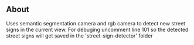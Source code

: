 ## About

Uses semantic segmentation camera and rgb camera to detect new street signs in the current view.
For debuging uncomment line 101 so the detected street signs will get saved in the 'street-sign-detector' folder